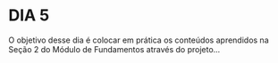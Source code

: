 # DIA 5

O objetivo desse dia é colocar em prática os conteúdos aprendidos na Seção 2 do Módulo de Fundamentos através do projeto...
